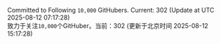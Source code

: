 Committed to Following `10,000` GitHubers. Current: <!-- FOLLOWING_COUNT -->302<!-- FOLLOWING_COUNT --> (Update at UTC <!-- LAST_UPDATED -->2025-08-12 07:17:28<!-- LAST_UPDATED -->)<br>
致力于关注`10,000`个GitHuber。当前：<!-- FOLLOWING_COUNT -->302<!-- FOLLOWING_COUNT --> (更新于北京时间 <!-- LAST_UPDATED_CST -->2025-08-12 15:17:28<!-- LAST_UPDATED_CST -->)
